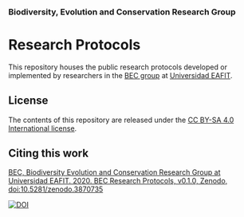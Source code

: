 ### Biodiversity, Evolution and Conservation Research Group

# Research Protocols

This repository houses the public research protocols developed or implemented by researchers in the [BEC group](http://www.eafit.edu.co/investigacion/grupos/bec/Paginas/inicio.aspx) at [Universidad EAFIT](https://www.eafit.edu.co).

## License

The contents of this repository are released under the [CC BY-SA 4.0 International license](https://creativecommons.org/licenses/by-sa/4.0/legalcode).

## Citing this work

[BEC, Biodiversity Evolution and Conservation Research Group at Universidad EAFIT. 2020. BEC Research Protocols, v0.1.0, Zenodo, doi:10.5281/zenodo.3870735](BEC-ResearchProtocols.bib)  

[![DOI](https://zenodo.org/badge/268137818.svg)](https://zenodo.org/badge/latestdoi/268137818)

